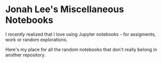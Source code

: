 # Jonah Lee's Miscellaneous Notebooks

I recently realized that I love using Jupyter notebooks - for assigments, work or random explorations.

Here's my place for all the random notebooks that don't really belong in another repository.
